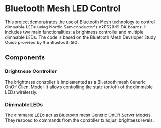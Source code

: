 # Bluetooth Mesh LED Control

This project demonstrates the use of Bluetooth Mesh technology to control dimmable LEDs using Nordic Semiconductor's nRF52840 DK boards. It includes two main functionalities: a brightness controller and multiple dimmable LEDs. The code is based on the Bluetooth Mesh Developer Study Guide provided by the Bluetooth SIG.

## Components

### Brightness Controller

The brightness controller is implemented as a Bluetooth mesh Generic OnOff Client Model. It allows controlling the state (on/off) of the dimmable LEDs wirelessly.

### Dimmable LEDs

The dimmable LEDs act as Bluetooth mesh Generic OnOff Server Models. They respond to commands from the controller to adjust brightness levels.

